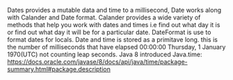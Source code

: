 Dates provides a mutable data and time to a millisecond,
Date works along with Calander and Date format.
Calander provides a wide variety of methods that help you work with dates and times i.e find out what day it is or find out what day it will be for a particular date.
DateFormat is use to format dates for locals.
Date and time is stored as a primitave long. this is the number of milliseconds that have elapsed 00:00:00 Thursday, 1 January 1970(UTC) not counting leap seconds.
Java 8 introduced Java.time:
https://docs.oracle.com/javase/8/docs/api/java/time/package-summary.html#package.description